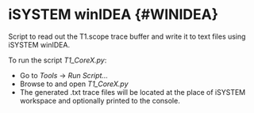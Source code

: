 iSYSTEM winIDEA {#WINIDEA}
===============

Script to read out the T1.scope trace buffer and write it to text files using
iSYSTEM winIDEA.

To run the script _T1_CoreX.py_:
   - Go to _Tools_ -> _Run Script..._
   - Browse to and open _T1_CoreX.py_
   - The generated .txt trace files will be located at the place of iSYSTEM
     workspace and optionally printed to the console.
